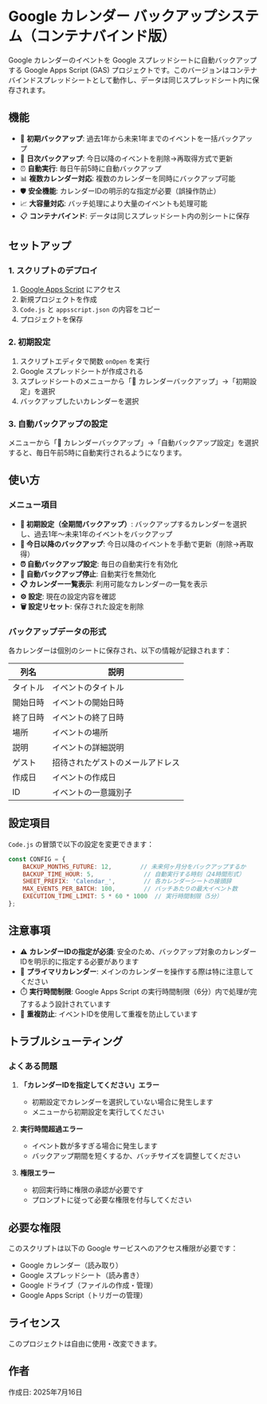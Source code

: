 # Google カレンダー バックアップシステム（コンテナバインド版）

Google カレンダーのイベントを Google スプレッドシートに自動バックアップする Google Apps Script (GAS) プロジェクトです。このバージョンはコンテナバインドスプレッドシートとして動作し、データは同じスプレッドシート内に保存されます。

## 機能

- 📅 **初期バックアップ**: 過去1年から未来1年までのイベントを一括バックアップ
- 🔄 **日次バックアップ**: 今日以降のイベントを削除→再取得方式で更新
- ⏰ **自動実行**: 毎日午前5時に自動バックアップ
- 📊 **複数カレンダー対応**: 複数のカレンダーを同時にバックアップ可能
- 🛡️ **安全機能**: カレンダーIDの明示的な指定が必要（誤操作防止）
- 📈 **大容量対応**: バッチ処理により大量のイベントも処理可能
- 📋 **コンテナバインド**: データは同じスプレッドシート内の別シートに保存

## セットアップ

### 1. スクリプトのデプロイ

1. [Google Apps Script](https://script.google.com) にアクセス
2. 新規プロジェクトを作成
3. `Code.js` と `appsscript.json` の内容をコピー
4. プロジェクトを保存

### 2. 初期設定

1. スクリプトエディタで関数 `onOpen` を実行
2. Google スプレッドシートが作成される
3. スプレッドシートのメニューから「📅 カレンダーバックアップ」→「初期設定」を選択
4. バックアップしたいカレンダーを選択

### 3. 自動バックアップの設定

メニューから「📅 カレンダーバックアップ」→「自動バックアップ設定」を選択すると、毎日午前5時に自動実行されるようになります。

## 使い方

### メニュー項目

- **🔧 初期設定（全期間バックアップ）**: バックアップするカレンダーを選択し、過去1年〜未来1年のイベントをバックアップ
- **🔄 今日以降のバックアップ**: 今日以降のイベントを手動で更新（削除→再取得）
- **⏰ 自動バックアップ設定**: 毎日の自動実行を有効化
- **🛑 自動バックアップ停止**: 自動実行を無効化
- **📋 カレンダー一覧表示**: 利用可能なカレンダーの一覧を表示
- **⚙️ 設定**: 現在の設定内容を確認
- **🗑️ 設定リセット**: 保存された設定を削除

### バックアップデータの形式

各カレンダーは個別のシートに保存され、以下の情報が記録されます：

| 列名 | 説明 |
|------|------|
| タイトル | イベントのタイトル |
| 開始日時 | イベントの開始日時 |
| 終了日時 | イベントの終了日時 |
| 場所 | イベントの場所 |
| 説明 | イベントの詳細説明 |
| ゲスト | 招待されたゲストのメールアドレス |
| 作成日 | イベントの作成日 |
| ID | イベントの一意識別子 |

## 設定項目

`Code.js` の冒頭で以下の設定を変更できます：

```javascript
const CONFIG = {
    BACKUP_MONTHS_FUTURE: 12,        // 未来何ヶ月分をバックアップするか
    BACKUP_TIME_HOUR: 5,              // 自動実行する時刻（24時間形式）
    SHEET_PREFIX: 'Calendar_',        // 各カレンダーシートの接頭辞
    MAX_EVENTS_PER_BATCH: 100,        // バッチあたりの最大イベント数
    EXECUTION_TIME_LIMIT: 5 * 60 * 1000  // 実行時間制限（5分）
};
```

## 注意事項

- ⚠️ **カレンダーIDの指定が必須**: 安全のため、バックアップ対象のカレンダーIDを明示的に指定する必要があります
- 📱 **プライマリカレンダー**: メインのカレンダーを操作する際は特に注意してください
- ⏱️ **実行時間制限**: Google Apps Script の実行時間制限（6分）内で処理が完了するよう設計されています
- 🔄 **重複防止**: イベントIDを使用して重複を防止しています

## トラブルシューティング

### よくある問題

1. **「カレンダーIDを指定してください」エラー**
   - 初期設定でカレンダーを選択していない場合に発生します
   - メニューから初期設定を実行してください

2. **実行時間超過エラー**
   - イベント数が多すぎる場合に発生します
   - バックアップ期間を短くするか、バッチサイズを調整してください

3. **権限エラー**
   - 初回実行時に権限の承認が必要です
   - プロンプトに従って必要な権限を付与してください

## 必要な権限

このスクリプトは以下の Google サービスへのアクセス権限が必要です：

- Google カレンダー（読み取り）
- Google スプレッドシート（読み書き）
- Google ドライブ（ファイルの作成・管理）
- Google Apps Script（トリガーの管理）

## ライセンス

このプロジェクトは自由に使用・改変できます。

## 作者

作成日: 2025年7月16日